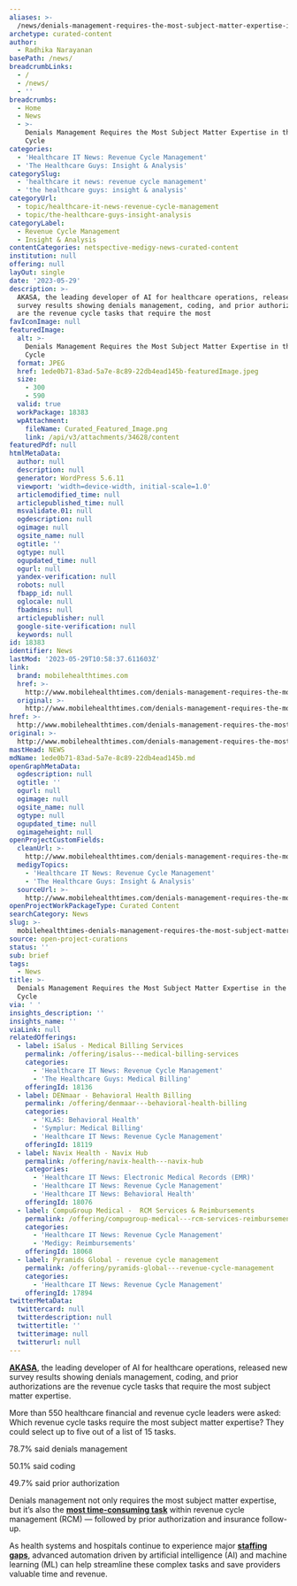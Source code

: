 ```yaml
---
aliases: >-
  /news/denials-management-requires-the-most-subject-matter-expertise-in-the-revenue-cycle
archetype: curated-content
author:
  - Radhika Narayanan
basePath: /news/
breadcrumbLinks:
  - /
  - /news/
  - ''
breadcrumbs:
  - Home
  - News
  - >-
    Denials Management Requires the Most Subject Matter Expertise in the Revenue
    Cycle
categories:
  - 'Healthcare IT News: Revenue Cycle Management'
  - 'The Healthcare Guys: Insight & Analysis'
categorySlug:
  - 'healthcare it news: revenue cycle management'
  - 'the healthcare guys: insight & analysis'
categoryUrl:
  - topic/healthcare-it-news-revenue-cycle-management
  - topic/the-healthcare-guys-insight-analysis
categoryLabel:
  - Revenue Cycle Management
  - Insight & Analysis
contentCategories: netspective-medigy-news-curated-content
institution: null
offering: null
layOut: single
date: '2023-05-29'
description: >-
  AKASA, the leading developer of AI for healthcare operations, released new
  survey results showing denials management, coding, and prior authorizations
  are the revenue cycle tasks that require the most
favIconImage: null
featuredImage:
  alt: >-
    Denials Management Requires the Most Subject Matter Expertise in the Revenue
    Cycle
  format: JPEG
  href: 1ede0b71-83ad-5a7e-8c89-22db4ead145b-featuredImage.jpeg
  size:
    - 300
    - 590
  valid: true
  workPackage: 18383
  wpAttachment:
    fileName: Curated_Featured_Image.png
    link: /api/v3/attachments/34628/content
featuredPdf: null
htmlMetaData:
  author: null
  description: null
  generator: WordPress 5.6.11
  viewport: 'width=device-width, initial-scale=1.0'
  articlemodified_time: null
  articlepublished_time: null
  msvalidate.01: null
  ogdescription: null
  ogimage: null
  ogsite_name: null
  ogtitle: ''
  ogtype: null
  ogupdated_time: null
  ogurl: null
  yandex-verification: null
  robots: null
  fbapp_id: null
  oglocale: null
  fbadmins: null
  articlepublisher: null
  google-site-verification: null
  keywords: null
id: 18383
identifier: News
lastMod: '2023-05-29T10:58:37.611603Z'
link:
  brand: mobilehealthtimes.com
  href: >-
    http://www.mobilehealthtimes.com/denials-management-requires-the-most-subject-matter-expertise-in-the-revenue-cycle/
  original: >-
    http://www.mobilehealthtimes.com/denials-management-requires-the-most-subject-matter-expertise-in-the-revenue-cycle/
href: >-
  http://www.mobilehealthtimes.com/denials-management-requires-the-most-subject-matter-expertise-in-the-revenue-cycle/
original: >-
  http://www.mobilehealthtimes.com/denials-management-requires-the-most-subject-matter-expertise-in-the-revenue-cycle/
mastHead: NEWS
mdName: 1ede0b71-83ad-5a7e-8c89-22db4ead145b.md
openGraphMetaData:
  ogdescription: null
  ogtitle: ''
  ogurl: null
  ogimage: null
  ogsite_name: null
  ogtype: null
  ogupdated_time: null
  ogimageheight: null
openProjectCustomFields:
  cleanUrl: >-
    http://www.mobilehealthtimes.com/denials-management-requires-the-most-subject-matter-expertise-in-the-revenue-cycle/
  medigyTopics:
    - 'Healthcare IT News: Revenue Cycle Management'
    - 'The Healthcare Guys: Insight & Analysis'
  sourceUrl: >-
    http://www.mobilehealthtimes.com/denials-management-requires-the-most-subject-matter-expertise-in-the-revenue-cycle/
openProjectWorkPackageType: Curated Content
searchCategory: News
slug: >-
  mobilehealthtimes-denials-management-requires-the-most-subject-matter-expertise-in-the-revenue-cycle
source: open-project-curations
status: ''
sub: brief
tags:
  - News
title: >-
  Denials Management Requires the Most Subject Matter Expertise in the Revenue
  Cycle
via: ' '
insights_description: ''
insights_name: ''
viaLink: null
relatedOfferings:
  - label: iSalus - Medical Billing Services
    permalink: /offering/isalus---medical-billing-services
    categories:
      - 'Healthcare IT News: Revenue Cycle Management'
      - 'The Healthcare Guys: Medical Billing'
    offeringId: 18136
  - label: DENmaar - Behavioral Health Billing
    permalink: /offering/denmaar---behavioral-health-billing
    categories:
      - 'KLAS: Behavioral Health'
      - 'Symplur: Medical Billing'
      - 'Healthcare IT News: Revenue Cycle Management'
    offeringId: 18119
  - label: Navix Health - Navix Hub
    permalink: /offering/navix-health---navix-hub
    categories:
      - 'Healthcare IT News: Electronic Medical Records (EMR)'
      - 'Healthcare IT News: Revenue Cycle Management'
      - 'Healthcare IT News: Behavioral Health'
    offeringId: 18076
  - label: CompuGroup Medical -  RCM Services & Reimbursements
    permalink: /offering/compugroup-medical---rcm-services-reimbursements
    categories:
      - 'Healthcare IT News: Revenue Cycle Management'
      - 'Medigy: Reimbursements'
    offeringId: 18068
  - label: Pyramids Global - revenue cycle management
    permalink: /offering/pyramids-global---revenue-cycle-management
    categories:
      - 'Healthcare IT News: Revenue Cycle Management'
    offeringId: 17894
twitterMetaData:
  twittercard: null
  twitterdescription: null
  twittertitle: ''
  twitterimage: null
  twitterurl: null
---
```

<p><a href="http://www.akasa.com/"><strong>AKASA</strong></a>, the leading developer of AI for healthcare operations, released new survey results showing denials management, coding, and prior authorizations are the revenue cycle tasks that require the most subject matter expertise.</p><p>More than 550 healthcare financial and revenue cycle leaders were asked: Which revenue cycle tasks require the most subject matter expertise? They could select up to five out of a list of 15 tasks.</p><p>78.7% said denials management</p><p>50.1% said coding</p><p>49.7% said prior authorization</p><p>Denials management not only requires the most subject matter expertise, but it’s also the <a href="https://akasa.com/press/denials-management-most-time-consuming-revenue-cycle-task-survey/"><strong>most time-consuming task</strong></a> within revenue cycle management (RCM) — followed by prior authorization and insurance follow-up.</p><p>As health systems and hospitals continue to experience major <a href="https://www.ache.org/about-ache/news-and-awards/news-releases/survey-workforce-challenges-cited-by-ceos-as-top-issue-confronting-hospitals-in-2022"><strong>staffing gaps</strong></a>, advanced automation driven by artificial intelligence (AI) and machine learning (ML) can help streamline these complex tasks and save providers valuable time and revenue.</p>